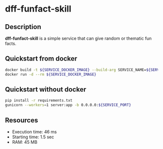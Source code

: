 # dff-funfact-skill
## Description
**dff-funfact-skill** is a simple service that can give random or thematic fun facts. 

## Quickstart from docker 

```bash
docker build -t ${SERVICE_DOCKER_IMAGE} --build-arg SERVICE_NAME=${SERVICE_NAME} --build-arg RANDOM_SEED=${RANDOM_SEED} --build-arg SERVICE_PORT=${SERVICE_PORT} .
docker run -d --rm ${SERVICE_DOCKER_IMAGE}
```
## Quickstart without docker

```bash
pip install -r requirements.txt
gunicorn --workers=1 server:app -b 0.0.0.0:${SERVICE_PORT}
```

## Resources
* Execution time: 46 ms
* Starting time: 1.5 sec
* RAM: 45 MB